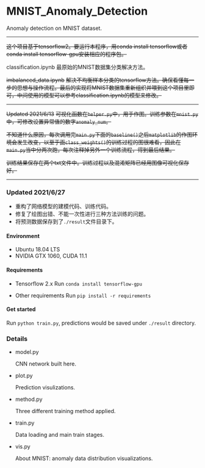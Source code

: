 # MNIST_Anomaly_Detection
Anomaly detection on MNIST dataset.

---
~~这个项目基于tensorflow2。要运行本程序，用conda install tensorflow或者conda install tensorflow-gpu安装相应的程序包。~~

classification.ipynb
最原始的MNIST数据集分类解决方法。

~~imbalanced_data.ipynb~~
~~解决不均衡样本分类的tensorflow方法。确保看懂每一步的思想与操作流程。最后的实现将MNIST数据集重新组织并喂到这个项目里即可，中间使用的模型可以参考classification.ipynb的模型来修改。~~

----
~~Updated 2021/6/13~~
~~可视化函数在`helper.py`中，用于作图。训练参数在`mnist.py`中，可修改设置异常值的数字`anomaly_num`。~~

~~不知道什么原因，每次调用完`main.py`下面的`baseline()`之后`matplotlib`的作图环境会发生改变，以至于画`class_weights()`的训练过程的图很难看，因此在`main.py`当中分两次跑，每次注释掉另外一个训练流程，得到最后结果。~~

~~训练结果保存在两个txt文件中。训练过程以及混淆矩阵已经用图像可视化保存好。~~

----
### Updated 2021/6/27

- 重构了网络模型的建模代码、训练代码。
- 修复了绘图出错、不能一次性进行三种方法训练的问题。
- 将预测数据保存到了`./result`文件目录下。

#### Environment
- Ubuntu 18.04 LTS
- NVIDIA GTX 1060, CUDA 11.1

#### Requirements
- Tensorflow 2.x
    Run `conda install tensorflow-gpu`

- Other requirements
    Run `pip install -r requirements`
    
#### Get started
Run `python train.py`, predictions would be saved under `./result` directory.

### Details
- model.py

    CNN network built here.

- plot.py

    Prediction visulizations.

- method.py

    Three different training method applied.

- train.py

    Data loading and main train stages.

- vis.py

    About MNIST: anomaly data distribution visualizations.